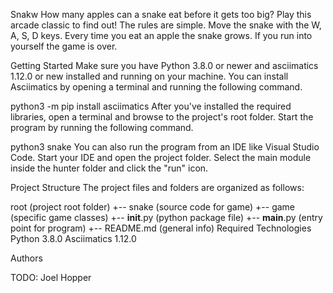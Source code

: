 Snakw
How many apples can a snake eat before it gets too big? Play this arcade classic to find out! The rules are simple. Move the snake with the W, A, S, D keys. Every time you eat an apple the snake grows. If you run into yourself the game is over.

Getting Started
Make sure you have Python 3.8.0 or newer and asciimatics 1.12.0 or new installed and running on your machine. You can install Asciimatics by opening a terminal and running the following command.

python3 -m pip install asciimatics
After you've installed the required libraries, open a terminal and browse to the project's root folder. Start the program by running the following command.

python3 snake 
You can also run the program from an IDE like Visual Studio Code. Start your IDE and open the project folder. Select the main module inside the hunter folder and click the "run" icon.

Project Structure
The project files and folders are organized as follows:

root                    (project root folder)
+-- snake               (source code for game)
  +-- game              (specific game classes)
  +-- __init__.py       (python package file)
  +-- __main__.py       (entry point for program)
+-- README.md           (general info)
Required Technologies
Python 3.8.0
Asciimatics 1.12.0

Authors

TODO: Joel Hopper